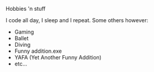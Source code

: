 Hobbies 'n stuff

I code all day, I sleep and I repeat. Some others however:
- Gaming
- Ballet
- Diving
- Funny addition.exe
- YAFA (Yet Another Funny Addition)
- etc...
